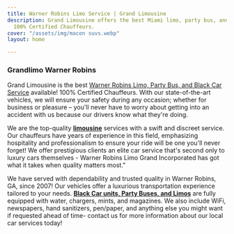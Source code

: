 ```yaml
---
title: Warner Robins Limo Service | Grand Limousine
description: Grand Limousine offers the best Miami limo, party bus, and car services!
  100% Certified Chauffeurs.
cover: "/assets/img/macon suvs.webp"
layout: home

---
```

### **Grandlimo Warner Robins**

Grand Limousine is the best [Warner Robins Limo, Party Bus, and Black Car Service](https://www.grandlimowarner-robins.com/ "Warner robins limousine, party bus, black car service") available! 100% Certified Chauffeurs. With our state-of-the-art vehicles, we will ensure your safety during any occasion; whether for business or pleasure – you'll never have to worry about getting into an accident with us because our drivers know what they're doing.

We are the top-quality [**limousine**](https://www.grandlimowarner-robins.com/ "Limousine warner robins") services with a swift and discreet service. Our chauffeurs have years of experience in this field, emphasizing hospitality and professionalism to ensure your ride will be one you'll never forget! We offer prestigious clients an elite car service that's second only to luxury cars themselves - Warner Robins Limo Grand Incorporated has got what it takes when quality matters most."

We have served with dependability and trusted quality in Warner Robins, GA, since 2007! Our vehicles offer a luxurious transportation experience tailored to your needs. [**Black Car units, Party Buses, and Limos**](https://www.grandlimowarner-robins.com/ "warner robins black car, party buses, limousines") are fully equipped with water, chargers, mints, and magazines. We also include WiFi, newspapers, hand sanitizers, pen/paper, and anything else you might want if requested ahead of time- contact us for more information about our local car services today!